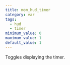 ```yaml
---
title: mom_hud_timer
category: var
tags:
  - hud
  - timer
minimum_value: 0
maximum_value: 1
default_value: 1
---
```


Toggles displaying the timer.
